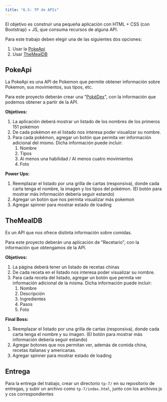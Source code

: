 ```yaml
---
title: "6.5: TP de APIs"
---
```


El objetivo es construir una pequeña aplicación con HTML + CSS (con Bootstrap) + JS, que consuma recursos de alguna API.

Para este trabajo deben elegir una de las siguientes dos opciones:

1. Usar la [PokeApi](https://pokeapi.co/docs/v2)
2. Usar [TheMealDB](https://www.themealdb.com/api.php)


## PokeApi

La PokeApi es una API de Pokemon que permite obtener información sobre Pokemon, sus movimientos, sus tipos, etc.

Para este proyecto deberán crear una "[PokéDex](https://pokemon.fandom.com/es/wiki/Pok%C3%A9dex)", con la información que podemos obtener a partir de la API.

**Objetivos:**

1. La aplicación deberá mostrar un listado de los nombres de los primeros 151 pokémon
2. De cada pokémon en el listado nos interesa poder visualizar su nombre.
3. Para cada pokémon, agregar un botón que permita ver información adicional del mismo. Dicha información puede incluir:
   1. Nombre
   2. Tipos
   3. Al menos una habilidad / Al menos cuatro movimientos
   4. Foto

**Power Ups:**

1. Reemplazar el listado por una grilla de cartas (responsiva), donde cada carta tenga el nombre, la imagen y los tipos del pokémon. (El botón para mostrar más información debería seguir estando)
2. Agregar un botón que nos permita visualizar más pokemon
3. Agregar spinner para mostrar estado de loading

## TheMealDB

Es un API que nos ofrece distinta información sobre comidas.

Para este proyecto deberán una aplicación de "Recetario", con la información que obtengamos de la API.

**Objetivos:**

1. La página deberá tener un listado de recetas chinas
2. De cada receta en el listado nos interesa poder visualizar su nombre.
3. Para cada receta del listado, agregar un botón que permita ver información adicional de la misma. Dicha información puede incluir:
   1. Nombre
   2. Descripción
   3. Ingredientes
   4. Pasos
   5. Foto

**Final Boss:**

1. Reemplazar el listado por una grilla de cartas (responsiva), donde cada carta tenga el nombre y su imagen. (El botón para mostrar más información debería seguir estando)
2. Agregar botones que nos permitan ver, además de comida china, recetas italianas y americanas.
3. Agregar spinner para mostrar estado de loading

## Entrega

Para la entrega del trabajo, crear un directorio `tp-7/` en su repositorio de entregas, y subir un archivo como `tp-7/index.html`, junto con los archivos js y css correspondientes

